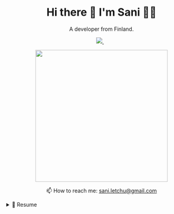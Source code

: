 <h1 align='center'>
  Hi there 👋 I'm Sani 👨‍💻
</h1>

<p align='center'>
  A developer from Finland.
</p>

<p align='center'>
  <a href="https://www.linkedin.com/in/sani-letchu-a90a00179/">
    <img src="https://img.shields.io/badge/linkedin-%230077B5.svg?&style=for-the-badge&logo=linkedin&logoColor=white" />
  </a>&nbsp;&nbsp;
</p>

<p align='center'>
  <a href="#"><img src="https://github-readme-stats.vercel.app/api?username=saniletchu&show_icons=true&count_private=true&theme=dark" width="350"></a>
</p>

<p align='center'>
  📫 How to reach me: <a href='mailto:sani.letchu@gmail.com'>sani.letchu@gmail.com</a>
</p>

<details>
  <summary>📃 Resume</summary>


## Education

- 📖 **Master's in Software and Service Engineering**\
📆 2022 - moment\
📍 **Aalto University** - Espoo, Finland

- 📖 **Bachelor's in Chemical engineering**\
📆 2018 - 2023\
📍 **Aalto University** - Espoo, Finland

## Experience

<img align="right" src="https://img.shields.io/badge/Microsoft_Teams-6264A7?style=for-the-badge&logo=microsoft-teams&logoColor=white" />
<img align="right" src="https://img.shields.io/badge/confluence-%23172BF4.svg?style=for-the-badge&logo=confluence&logoColor=white" />
<img align="right" src="https://camo.githubusercontent.com/db433458f890fa1efe84373e481d4cc6722adf4f8d58b54a449080dd4045c327/68747470733a2f2f696d672e736869656c64732e696f2f62616467652f546573745261696c2d3635433137392e7376673f7374796c653d666f722d7468652d6261646765266c6f676f3d546573745261696c266c6f676f436f6c6f723d7768697465" />
<img align="right" src="https://img.shields.io/badge/Jira-0052CC?style=for-the-badge&logo=Jira&logoColor=white" />

- 👨‍💻 **Consultant/System tester**\
📆 2023 - moment\
📍 **Accenture** - Helsinki, Finland

<img align="right" src="https://img.shields.io/badge/Slack-4A154B?style=for-the-badge&logo=slack&logoColor=white" />
<img align="right" src="https://camo.githubusercontent.com/8d04d397ff3a4a43f1a8821d1e544430b02406287d6b3e477861cba1955f98d9/68747470733a2f2f696d672e736869656c64732e696f2f62616467652f5472656c6c6f2d3030353243432e7376673f7374796c653d666f722d7468652d6261646765266c6f676f3d5472656c6c6f266c6f676f436f6c6f723d7768697465" />
<img align="right" src="https://img.shields.io/badge/firebase-ffca28?style=for-the-badge&logo=firebase&logoColor=black" />
<img align="right" src="https://img.shields.io/badge/React_Native-20232A?style=for-the-badge&logo=react&logoColor=61DAFB" />
<img align="right" src="https://img.shields.io/badge/TypeScript-007ACC?style=for-the-badge&logo=typescript&logoColor=white" />


- 👨‍💻 **Mobile Developer**\
📆 2022 - 2023\
📍 **Komu Homes** - Espoo, Finland

<!--## Skills

<img align="right" src="https://img.shields.io/badge/(My)SQL-4479A1?logo=mysql&logoColor=white" />
<img align="right" src="https://img.shields.io/badge/BASH-4EAA25?logo=gnu-bash&logoColor=white" />
<img align="right" src="https://img.shields.io/badge/PHP-777BB4?logo=php&logoColor=white" />
<img align="right" src="https://img.shields.io/badge/Go-00ADD8?logo=go&logoColor=white" />
<img align="right" src="https://img.shields.io/badge/Python-3776AB?logo=python&logoColor=white" />
<img align="right" src="https://img.shields.io/badge/C Sharp-239120?logo=c-sharp&logoColor=white" />
<img align="right" src="https://img.shields.io/badge/C++-00599C?logo=c%2B%2B&logoColor=white" />
<img align="right" src="https://img.shields.io/badge/C-A8B9CC?logo=c&logoColor=white" />

**Programming**

<img align="right" src="https://img.shields.io/badge/Arch-1793D1?logo=arch-linux&logoColor=white" />
<img align="right" src="https://img.shields.io/badge/Fedora-294172?logo=fedora&logoColor=white" />
<img align="right" src="https://img.shields.io/badge/Debian-A81D33?logo=debian&logoColor=white" />
<img align="right" src="https://img.shields.io/badge/Ubuntu-E95420?logo=ubuntu&logoColor=white" />
<img align="right" src="https://img.shields.io/badge/Windows-0078D6?logo=windows&logoColor=white" />

**Operating Systems**

<img align="right" src="https://img.shields.io/badge/English-B2-blue?logo=data:image/svg%2bxml;base64,PHN2ZyB4bWxucz0iaHR0cDovL3d3dy53My5vcmcvMjAwMC9zdmciIGlkPSJmbGFnLWljb24tY3NzLWdiLWVuZyIgdmlld0JveD0iMCAwIDY0MCA0ODAiPgogIDxwYXRoIGZpbGw9IiNmZmYiIGQ9Ik0wIDBoNjQwdjQ4MEgweiIvPgogIDxwYXRoIGZpbGw9IiNjZTExMjQiIGQ9Ik0yODEuNiAwaDc2Ljh2NDgwaC03Ni44eiIvPgogIDxwYXRoIGZpbGw9IiNjZTExMjQiIGQ9Ik0wIDIwMS42aDY0MHY3Ni44SDB6Ii8+Cjwvc3ZnPgo=" />
<img align="right" src="https://img.shields.io/badge/Italian-mother tongue-green?logo=data:image/svg%2bxml;base64,PHN2ZyB4bWxucz0iaHR0cDovL3d3dy53My5vcmcvMjAwMC9zdmciIGlkPSJmbGFnLWljb24tY3NzLWl0IiB2aWV3Qm94PSIwIDAgNjQwIDQ4MCI+DQogIDxnIGZpbGwtcnVsZT0iZXZlbm9kZCIgc3Ryb2tlLXdpZHRoPSIxcHQiPg0KICAgIDxwYXRoIGZpbGw9IiNmZmYiIGQ9Ik0wIDBoNjQwdjQ4MEgweiIvPg0KICAgIDxwYXRoIGZpbGw9IiMwMDkyNDYiIGQ9Ik0wIDBoMjEzLjN2NDgwSDB6Ii8+DQogICAgPHBhdGggZmlsbD0iI2NlMmIzNyIgZD0iTTQyNi43IDBINjQwdjQ4MEg0MjYuN3oiLz4NCiAgPC9nPg0KPC9zdmc+" />

-->

</details>
